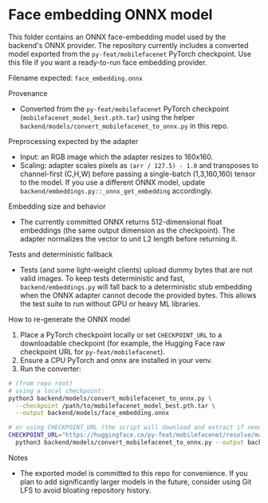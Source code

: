 # Face embedding ONNX model

This folder contains an ONNX face-embedding model used by the backend's
ONNX provider. The repository currently includes a converted model exported
from the `py-feat/mobilefacenet` PyTorch checkpoint. Use this file if you
want a ready-to-run face embedding provider.

Filename expected: `face_embedding.onnx`

Provenance

- Converted from the `py-feat/mobilefacenet` PyTorch checkpoint
  (`mobilefacenet_model_best.pth.tar`) using the helper
  `backend/models/convert_mobilefacenet_to_onnx.py` in this repo.

Preprocessing expected by the adapter

- Input: an RGB image which the adapter resizes to 160x160.
- Scaling: adapter scales pixels as `(arr / 127.5) - 1.0` and transposes to
  channel-first (C,H,W) before passing a single-batch (1,3,160,160) tensor to
  the model. If you use a different ONNX model, update
  `backend/embeddings.py::_onnx_get_embedding` accordingly.

Embedding size and behavior

- The currently committed ONNX returns 512-dimensional float embeddings (the
  same output dimension as the checkpoint). The adapter normalizes the vector
  to unit L2 length before returning it.

Tests and deterministic fallback

- Tests (and some light-weight clients) upload dummy bytes that are not valid
  images. To keep tests deterministic and fast, `backend/embeddings.py` will
  fall back to a deterministic stub embedding when the ONNX adapter cannot
  decode the provided bytes. This allows the test suite to run without GPU
  or heavy ML libraries.

How to re-generate the ONNX model

1. Place a PyTorch checkpoint locally or set `CHECKPOINT_URL` to a downloadable
   checkpoint (for example, the Hugging Face raw checkpoint URL for
   `py-feat/mobilefacenet`).
2. Ensure a CPU PyTorch and onnx are installed in your venv.
3. Run the converter:

```bash
# (from repo root)
# using a local checkpoint:
python3 backend/models/convert_mobilefacenet_to_onnx.py \
  --checkpoint /path/to/mobilefacenet_model_best.pth.tar \
  --output backend/models/face_embedding.onnx

# or using CHECKPOINT_URL (the script will download and extract if needed):
CHECKPOINT_URL="https://huggingface.co/py-feat/mobilefacenet/resolve/main/mobilefacenet_model_best.pth.tar" \
  python3 backend/models/convert_mobilefacenet_to_onnx.py --output backend/models/face_embedding.onnx
```

Notes

- The exported model is committed to this repo for convenience. If you plan
  to add significantly larger models in the future, consider using Git LFS to
  avoid bloating repository history.

